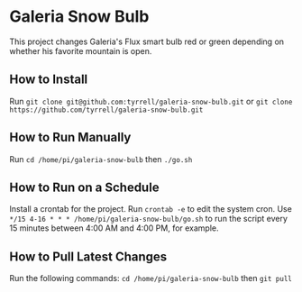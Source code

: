 # Galeria Snow Bulb

This project changes Galeria's Flux smart bulb red or green depending on whether his favorite mountain is open.

## How to Install

Run `git clone git@github.com:tyrrell/galeria-snow-bulb.git` or `git clone https://github.com/tyrrell/galeria-snow-bulb.git`

## How to Run Manually

Run `cd /home/pi/galeria-snow-bulb` then `./go.sh`

## How to Run on a Schedule

Install a crontab for the project. Run `crontab -e` to edit the system cron. Use `*/15 4-16 * * * /home/pi/galeria-snow-bulb/go.sh` to run the script every 15 minutes between 4:00 AM and 4:00 PM, for example.

## How to Pull Latest Changes

Run the following commands:
`cd /home/pi/galeria-snow-bulb` then `git pull`
